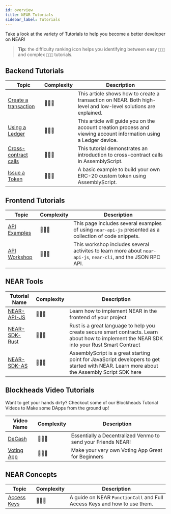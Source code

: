 ```yaml
---
id: overview
title: NEAR Tutorials
sidebar_label: Tutorials
---
```


Take a look at the variety of Tutorials to help you become a better developer on NEAR!

> **Tip:** the difficulty ranking icon helps you identifying between easy `🔵🔘🔘` and complex `🔵🔵🔵` tutorials.

## Backend Tutorials

| Topic                                                                  | Complexity | Description                                                                                                        |
| ---------------------------------------------------------------------- | ---------- | ------------------------------------------------------------------------------------------------------------------ |
| [Create a transaction](/docs/tutorials/create-transactions)            | 🔵🔘🔘     | This article shows how to create a transaction on NEAR. Both high-level and low-level solutions are explained.     |
| [Using a Ledger](/docs/tutorials/ledger)                               | 🔵🔘🔘     | This article will guide you on the account creation process and viewing account information using a Ledger device. |
| [Cross-contract calls](/docs/tutorials/contracts/cross-contract-calls) | 🔵🔵🔘     | This tutorial demonstrates an introduction to cross-contract calls in AssemblyScript.                              |
| [Issue a Token](/docs/tutorials/contracts/token)                       | 🔵🔵🔘     | A basic example to build your own ERC-20 custom token using AssemblyScript.                                        |

## Frontend Tutorials

| Topic                                                  | Complexity | Description                                                                                                   |
| ------------------------------------------------------ | ---------- | ------------------------------------------------------------------------------------------------------------- |
| [API Examples](/docs/tutorials/front-end/naj-examples) | 🔵🔘🔘     | This page includes several examples of using `near-api-js` presented as a collection of code snippets.        |
| [API Workshop](/docs/tutorials/front-end/naj-workshop) | 🔵🔘🔘     | This workshop includes several activites to learn more about `near-api-js`, `near-cli`, and the JSON RPC API. |

## NEAR Tools

| Tutorial Name                                                            | Complexity | Description                                                                                                                                 |
| ------------------------------------------------------------------------ | ---------- | ------------------------------------------------------------------------------------------------------------------------------------------- |
| [NEAR-API-JS](https://docs.near.org/docs/develop/front-end/near-api-js)  | 🔵🔘🔘     | Learn how to implement NEAR in the frontend of your project                                                                                 |
| [NEAR-SDK-Rust](https://docs.near.org/docs/develop/contracts/rust/intro) | 🔵🔵🔵     | Rust is a great language to help you create secure smart contracts. Learn about how to implement the NEAR SDK into your Rust Smart Contract |
| [NEAR-SDK-AS](https://docs.near.org/docs/develop/contracts/as/intro)     | 🔵🔵🔘     | AssemblyScript is a great starting point for JavaScript developers to get started with NEAR. Learn more about the Assembly Script SDK here  |

## Blockheads Video Tutorials

Want to get your hands dirty? Checkout some of our Blockheads Tutorial Videos to Make some DApps from the ground up!

| Video Name                                                     | Complexity | Description                                                  |
| -------------------------------------------------------------- | ---------- | ------------------------------------------------------------ |
| [DeCash](https://www.youtube.com/watch?v=u_vwi5PVg1c)          | 🔵🔵🔘     | Essentially a Decentralized Venmo to send your Friends NEAR! |
| [Voting App](https://www.youtube.com/watch?v=sm8w9tDnMZc&t=1s) | 🔵🔘🔘     | Make your very own Voting App Great for Beginners            |

## NEAR Concepts

| Topic                                     | Complexity | Description                                                              |
| ----------------------------------------- | ---------- | ------------------------------------------------------------------------ |
| [Access Keys](/docs/videos/accounts-keys) | 🔵🔵🔘     | A guide on NEAR `FunctionCall` and Full Access Keys and how to use them. |

